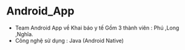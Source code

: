 # Android_App
- Team Android App về Khai báo y tế Gồm 3 thành viên : Phú ,Long ,Nghĩa.
- Công nghệ sử dụng : Java (Android Native)

